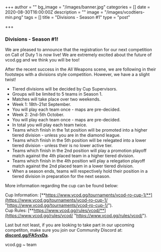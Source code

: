 +++
author = ""
bg_image = "/images/banner.jpg"
categories = []
date = 2020-08-30T16:00:00Z
description = ""
image = "/images/vcodtiers-min.png"
tags = []
title = "Divisions - Season #1"
type = "post"

+++
### **Divisions - Season #1!**

We are pleased to announce that the registration for our next competition on Call of Duty 1 is now live! We are extremely excited about the future of vcod.gg and we think you will be too! 

After the recent success in the All Weapons scene, we are following in their footsteps with a divisions style competition. However, we have a a slight twist! 

* Tiered divisions will be decided by Cup Supervisors.
* Groups will be limited to 5 teams in Season 1.
* Matches will take place over two weekends.
* Week 1: 18th-21st September.
* You will play each team once - maps are pre-decided.
* Week 2: 2nd-5th October.
* You will play each team once - maps are pre-decided.
* In total you will play each team twice.
* Teams which finish in the 1st position will be promoted into a higher tiered division - unless you are in the diamond league.
* Teams which finish in the 5th position will be relegated into a lower tiered division - unless their is no lower active tier.
* Teams which finish in the 2nd position will play a promotion playoff match against the 4th placed team in a higher tiered division.
* Teams which finish in the 4th position will play a relegation playoff match against the 2nd placed team in a lower tiered division. 
* When a season ends, teams will respectively hold their position in a tiered division in preparation for the next season.

More information regarding the cup can be found below:

Cup Information: [**https://www.vcod.gg/tournaments/vcod-ro-cup-1/**](https://www.vcod.gg/tournaments/vcod-ro-cup-1/ "https://www.vcod.gg/tournaments/vcod-ro-cup-1/").  
Cup Rules: [**https://www.vcod.gg/rules/vcod/**](https://www.vcod.gg/rules/vcod/ "https://www.vcod.gg/rules/vcod/").

Last but not least, if you are looking to take part in our upcoming competiton, make sure you join our Community Discord at: [**discord.gg/FA5vxDa**](https://discord.gg/FA5vxDa. "https://discord.gg/FA5vxDa.").

vcod.gg \~ team